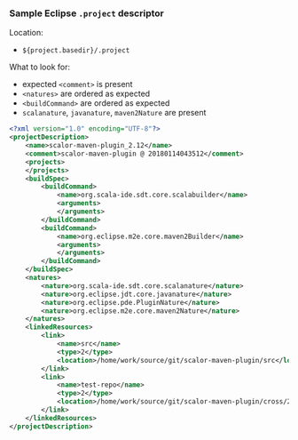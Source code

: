 
### Sample Eclipse `.project` descriptor

Location:
* `${project.basedir}/.project`

What to look for:
* expected `<comment>` is present
* `<natures>` are ordered as expected 
* `<buildCommand>` are ordered as expected
* `scalanature`, `javanature`, `maven2Nature` are present

```xml
<?xml version="1.0" encoding="UTF-8"?>
<projectDescription>
    <name>scalor-maven-plugin_2.12</name>
    <comment>scalor-maven-plugin @ 20180114043512</comment>
    <projects>
    </projects>
    <buildSpec>
        <buildCommand>
            <name>org.scala-ide.sdt.core.scalabuilder</name>
            <arguments>
            </arguments>
        </buildCommand>
        <buildCommand>
            <name>org.eclipse.m2e.core.maven2Builder</name>
            <arguments>
            </arguments>
        </buildCommand>
    </buildSpec>
    <natures>
        <nature>org.scala-ide.sdt.core.scalanature</nature>
        <nature>org.eclipse.jdt.core.javanature</nature>
        <nature>org.eclipse.pde.PluginNature</nature>
        <nature>org.eclipse.m2e.core.maven2Nature</nature>
    </natures>
    <linkedResources>
        <link>
            <name>src</name>
            <type>2</type>
            <location>/home/work/source/git/scalor-maven-plugin/src</location>
        </link>
        <link>
            <name>test-repo</name>
            <type>2</type>
            <location>/home/work/source/git/scalor-maven-plugin/cross/2.12/test-repo</location>
        </link>
    </linkedResources>
</projectDescription>
```
